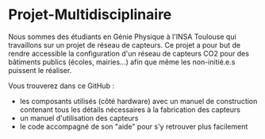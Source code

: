 # Projet-Multidisciplinaire
Nous sommes des étudiants en Génie Physique à l'INSA Toulouse qui travaillons sur un projet de réseau de capteurs. Ce projet a pour but de rendre accessible la configuration d'un réseau de capteurs CO2 pour des bâtiments publics (écoles, mairies...) afin que même les non-initié.e.s puissent le réaliser.

Vous trouverez dans ce GitHub :
- les composants utilisés (côté hardware) avec un manuel de construction contenant tous les détails nécessaires à la fabrication des capteurs 
- un manuel d'utilisation des capteurs
- le code accompagné de son "aide" pour s'y retrouver plus facilement
